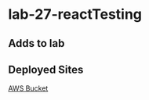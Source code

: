 # lab-27-reactTesting

## Adds to lab

## Deployed Sites
[AWS Bucket](http://js401-lab-27.s3-website-us-west-2.amazonaws.com/)

